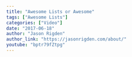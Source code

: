```yaml
---
title: "Awesome Lists or Awesome"
tags: ["Awesome Lists"]
categories: ["Video"]
date: "2017-06-18"
author: "Jason Rigden"
author_link: "https://jasonrigden.com/about/"
youtube: "bptr79fZtpg"
---
```

